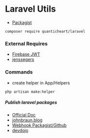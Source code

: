 # Laravel Utils

- [Packagist](https://packagist.org/packages/quanticheart/laravel)

```
composer require quanticheart/laravel
`````

### External Requires
* [Firebase JWT](https://github.com/firebase/php-jwt)
* [jenssegers](https://github.com/jenssegers/agent)

### Commands

* create helper in App/Helpers
```
php artisan make:helper
```



##### Publish laravel packages

* [Official Doc](https://laravel.com/docs/9.x/packages)
* [johnbraun.blog](https://johnbraun.blog/posts/creating-a-laravel-package-3)
* [Webhook Packagist/Github](https://blog.programster.org/creating-a-github-webhook-for-packagist#:~:text=First%2C%20get%20your%20API%20key,green%20Show%20API%20Token%20button.&text=Click%20the%20button%20for%20adding%20a%20webhook.&text=For%20the%20content%20type%20be,json%2C%20rather%20than%20form%20data)
* [devdojo](https://devdojo.com/devdojo/how-to-create-a-laravel-package)

